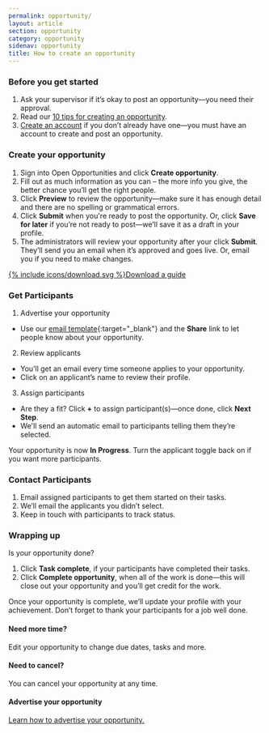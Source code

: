 ```yaml
---
permalink: opportunity/
layout: article
section: opportunity
category: opportunity
sidenav: opportunity
title: How to create an opportunity
---
```


### Before you get started
1.	Ask your supervisor if it’s okay to post an opportunity—you need their approval.
2.	Read our [10 tips for creating an opportunity](../getting-started/top-10-tips/).
3.  [Create an account](../account/) if you don’t already have one—you must have an account to create and post an opportunity.

### Create your opportunity
1.	Sign into Open Opportunities and click **Create opportunity**.
2.	Fill out as much information as you can – the more info you give, the better chance you’ll get the right people.
3.  Click **Preview** to review the opportunity—make sure it has enough detail and there are no spelling or grammatical errors.
4.	Click **Submit** when you're ready to post the opportunity. Or, click **Save for later** if you’re not ready to post—we’ll save it as a draft in your profile.
5.	The administrators will review your opportunity after your click **Submit**. They’ll send you an email when it’s approved and goes live. Or, email you if you need to make changes.

<div class="usajobs-openopps-help-center-article__callout">
  <a class="usajobs-openopps-help-center-article__callout-link" href="{{ site.baseurl }}/assets/Opportunity_Creation_Process_final.pdf">
    <amp-img src="{{ site.baseurl }}/assets/images/OppCreationProcessMap@2x.png"
          srcset="{{ site.baseurl }}/assets/images/OppCreationProcessMap@2x.png 768w,
                  {{ site.baseurl }}/assets/images/images/OppCreationProcessMap@2x-narrow.png 100w"
           width="44"
          height="72"
          layout="responsive"
             alt="Open Opportunities Process Map"></amp-img>
    {% include icons/download.svg %}Download a guide
  </a>
</div>

### Get Participants
1.	Advertise your opportunity
* Use our [email template](marketing-email-template.docx){:target="_blank"} and the **Share** link to let people know about your opportunity.
2.	Review  applicants
* You’ll get an email every time someone applies to your opportunity.
* Click on an applicant’s name to review their profile.
3.	Assign participants
* Are they a fit?  Click **+** to assign participant(s)—once done, click **Next Step**.
* We'll send an automatic email to participants telling them they’re selected.

Your opportunity is now **In Progress**. Turn the applicant toggle back on if you want more participants.

### Contact Participants
1.	Email assigned participants to get them started on their tasks.
2.	We’ll email the applicants you didn’t select.
3.	Keep in touch with participants to track status.  

### Wrapping up
Is your opportunity done?
1.	Click **Task complete**, if your participants have completed their tasks.
2.	Click **Complete opportunity**, when all of the work is done—this will close out your opportunity and you’ll get credit for the work.

Once your opportunity is complete, we’ll update your profile with your achievement. Don’t forget to thank your participants for a job well done.

#### Need more time?
Edit your opportunity to change due dates, tasks and more.

#### Need to cancel?
You can cancel your opportunity at any time.

#### Advertise your opportunity

[Learn how to advertise your opportunity.](advertise/)
